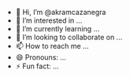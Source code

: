 - 👋 Hi, I’m @akramcazanegra
- 👀 I’m interested in ...
- 🌱 I’m currently learning ...
- 💞️ I’m looking to collaborate on ...
- 📫 How to reach me ...
- 😄 Pronouns: ...
- ⚡ Fun fact: ...

<!---
akramcazanegra/akramcazanegra is a ✨ special ✨ repository because its `README.md` (this file) appears on your GitHub profile.
You can click the Preview link to take a look at your changes.
--->
